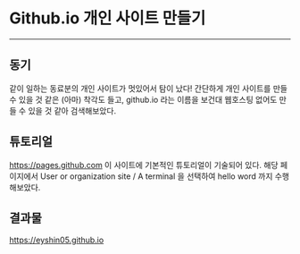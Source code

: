 # Github.io 개인 사이트 만들기
---
## 동기
같이 일하는 동료분의 개인 사이트가 멋있어서 탐이 났다!
간단하게 개인 사이트를 만들 수 있을 것 같은 (아마) 착각도 들고, 
github.io 라는 이름을 보건대 웹호스팅 없어도 만들 수 있을 것 같아 검색해보았다.

## 튜토리얼
https://pages.github.com 이 사이트에 기본적인 튜토리얼이 기술되어 있다.
해당 페이지에서 User or organization site / A terminal 을 선택하여 hello word 까지 수행해보았다.

## 결과물
https://eyshin05.github.io
